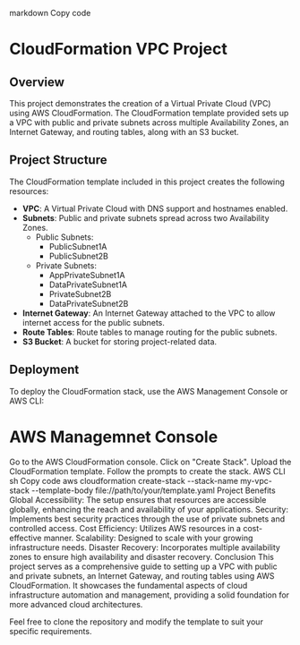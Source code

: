 markdown
Copy code
# CloudFormation VPC Project

## Overview

This project demonstrates the creation of a Virtual Private Cloud (VPC) using AWS CloudFormation. The CloudFormation template provided sets up a VPC with public and private subnets across multiple Availability Zones, an Internet Gateway, and routing tables, along with an S3 bucket.

## Project Structure

The CloudFormation template included in this project creates the following resources:

- **VPC**: A Virtual Private Cloud with DNS support and hostnames enabled.
- **Subnets**: Public and private subnets spread across two Availability Zones.
  - Public Subnets:
    - PublicSubnet1A
    - PublicSubnet2B
  - Private Subnets:
    - AppPrivateSubnet1A
    - DataPrivateSubnet1A
    - PrivateSubnet2B
    - DataPrivateSubnet2B
- **Internet Gateway**: An Internet Gateway attached to the VPC to allow internet access for the public subnets.
- **Route Tables**: Route tables to manage routing for the public subnets.
- **S3 Bucket**: A bucket for storing project-related data.

## Deployment
To deploy the CloudFormation stack, use the AWS Management Console or AWS CLI:

# AWS Managemnet Console
Go to the AWS CloudFormation console.
Click on "Create Stack".
Upload the CloudFormation template.
Follow the prompts to create the stack.
AWS CLI
sh
Copy code
aws cloudformation create-stack --stack-name my-vpc-stack --template-body file://path/to/your/template.yaml
Project Benefits
Global Accessibility: The setup ensures that resources are accessible globally, enhancing the reach and availability of your applications.
Security: Implements best security practices through the use of private subnets and controlled access.
Cost Efficiency: Utilizes AWS resources in a cost-effective manner.
Scalability: Designed to scale with your growing infrastructure needs.
Disaster Recovery: Incorporates multiple availability zones to ensure high availability and disaster recovery.
Conclusion
This project serves as a comprehensive guide to setting up a VPC with public and private subnets, an Internet Gateway, and routing tables using AWS CloudFormation. It showcases the fundamental aspects of cloud infrastructure automation and management, providing a solid foundation for more advanced cloud architectures.

Feel free to clone the repository and modify the template to suit your specific requirements.

